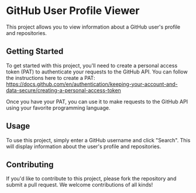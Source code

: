 # GitHub User Profile Viewer

This project allows you to view information about a GitHub user's profile and repositories.

## Getting Started

To get started with this project, you'll need to create a personal access token (PAT) to authenticate your requests to the GitHub API. You can follow the instructions here to create a PAT: https://docs.github.com/en/authentication/keeping-your-account-and-data-secure/creating-a-personal-access-token

Once you have your PAT, you can use it to make requests to the GitHub API using your favorite programming language.

## Usage

To use this project, simply enter a GitHub username and click "Search". This will display information about the user's profile and repositories.

## Contributing

If you'd like to contribute to this project, please fork the repository and submit a pull request. We welcome contributions of all kinds!
